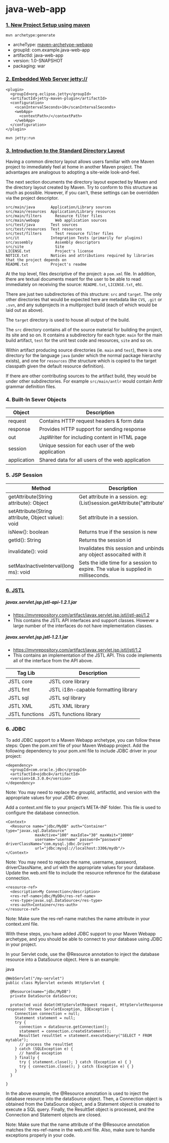 # java-web-app

### [1. New Project Setup using maven](https://maven.apache.org/archetype/maven-archetype-plugin/usage.html)
```
mvn archetype:generate
```

- archeType: [maven-archetype-webapp](https://maven.apache.org/archetypes/maven-archetype-webapp/)
- groupId: com.example.java-web-app
- artifactId: java-web-app
- version: 1.0-SNAPSHOT
- packaging: war

### [2. Embedded Web Server jetty://](https://www.eclipse.org/jetty/documentation/jetty-9/index.html#jetty-maven-plugin)
```
<plugin>
  <groupId>org.eclipse.jetty</groupId>
  <artifactId>jetty-maven-plugin</artifactId>
  <configuration>
    <scanIntervalSeconds>10</scanIntervalSeconds>
    <webApp>
      <contextPath>/</contextPath>
    </webApp>
  </configuration>
</plugin>
```

```
mvn jetty:run
```

### [3. Introduction to the Standard Directory Layout](https://maven.apache.org/guides/introduction/introduction-to-the-standard-directory-layout.html)
Having a common directory layout allows users familiar with one Maven project to immediately feel at home in another Maven project. The advantages are analogous to adopting a site-wide look-and-feel.

The next section documents the directory layout expected by Maven and the directory layout created by Maven. Try to conform to this structure as much as possible. However, if you can't, these settings can be overridden via the project descriptor.
```
src/main/java 	    Application/Library sources
src/main/resources 	Application/Library resources
src/main/filters 	  Resource filter files
src/main/webapp 	  Web application sources
src/test/java 	    Test sources
src/test/resources 	Test resources
src/test/filters 	  Test resource filter files
src/it 	            Integration Tests (primarily for plugins)
src/assembly 	      Assembly descriptors
src/site 	          Site
LICENSE.txt 	      Project's license
NOTICE.txt 	        Notices and attributions required by libraries that the project depends on
README.txt 	        Project's readme
```

At the top level, files descriptive of the project: a `pom.xml` file. In addition, there are textual documents meant for the user to be able to read immediately on receiving the source: `README.txt`, `LICENSE.txt`, etc.

There are just two subdirectories of this structure: `src` and `target`. The only other directories that would be expected here are metadata like `CVS`, `.git` or `.svn`, and any subprojects in a multiproject build (each of which would be laid out as above).

The `target` directory is used to house all output of the build.

The `src` directory contains all of the source material for building the project, its site and so on. It contains a subdirectory for each type: `main` for the main build artifact, `test` for the unit test code and resources, `site` and so on.

Within artifact producing source directories (ie. `main` and `test`), there is one directory for the language `java` (under which the normal package hierarchy exists), and one for `resources` (the structure which is copied to the target classpath given the default resource definition).

If there are other contributing sources to the artifact build, they would be under other subdirectories. For example `src/main/antlr` would contain Antlr grammar definition files.

### 4. Built-In Sever Objects
| Object | Description |
|-|-|
| request | Contains HTTP request headers & form data |
| response | Provides HTTP support for sending response |
| out | JspWriter for including content in HTML page |
| session | Unique session for each user of the web application |
| application | Shared data for all users of the web application |


### 5. JSP Session
| Method | Description |
|-|-|
| getAttribute(String attribute): Object | Get attribute in a session. eg: (List<String>)session.getAttribute("attribute") |
| setAttribute(String attribute, Object value): void | Set attribute in a session. |
| isNew(): boolean | Returns true if the session is new |
| getId(): String | Returns the session id |
| invalidate(): void | Invalidates this session and unbinds any object assocaited with it |
| setMaxInactiveInterval(long ms): void | Sets the idle time for a session to expire. The value is supplied in milliseconds. |

### [6. JSTL](https://docs.oracle.com/javaee/5/jstl/1.1/docs/tlddocs/index.html)
##### javax.servlet.jsp.jstl-api-1.2.1.jar
- https://mvnrepository.com/artifact/javax.servlet.jsp.jstl/jstl-api/1.2
- This contains the JSTL API interfaces and support classes. However a large number of the interfaces do not have implementation classes.

##### javax.servlet.jsp.jstl-1.2.1.jar
- https://mvnrepository.com/artifact/javax.servlet.jsp.jstl/jstl/1.2
- This contains an implementation of the JSTL API. This code implements all of the interface from the API above.


| Tag Lib | Description |
|-|-|
| JSTL core | JSTL core library |
| JSTL fmt | JSTL i18n-capable formatting library |
| JSTL sql | JSTL sql library |
| JSTL XML | JSTL XML library |
| JSTL functions | JSTL functions library |

### 6. JDBC
To add JDBC support to a Maven Webapp archetype, you can follow these steps: Open the pom.xml file of your Maven Webapp project. Add the following dependency to your pom.xml file to include JDBC driver in your project:

```
<dependency>
  <groupId>com.oracle.jdbc</groupId>
  <artifactId>ojdbc8</artifactId>
  <version>18.3.0.0</version>
</dependency>
```

Note: You may need to replace the groupId, artifactId, and version with the appropriate values for your JDBC driver.

Add a context.xml file to your project’s META-INF folder. This file is used to configure the database connection.

```
<Context>
  <Resource name="jdbc/MyDB" auth="Container" type="javax.sql.DataSource"
             maxActive="100" maxIdle="30" maxWait="10000"
             username="username" password="password" driverClassName="com.mysql.jdbc.Driver"
             url="jdbc:mysql://localhost:3306/mydb"/>
</Context>
```

Note: You may need to replace the name, username, password, driverClassName, and url with the appropriate values for your database. Update the web.xml file to include the resource reference for the database connection.

```
<resource-ref>
  <description>My Connection</description>
  <res-ref-name>jdbc/MyDB</res-ref-name>
  <res-type>javax.sql.DataSource</res-type>
  <res-auth>Container</res-auth>
</resource-ref>
```
Note: Make sure the res-ref-name matches the name attribute in your context.xml file.

With these steps, you have added JDBC support to your Maven Webapp archetype, and you should be able to connect to your database using JDBC in your project.

In your Servlet code, use the @Resource annotation to inject the database resource into a DataSource object. Here is an example:

java
```
@WebServlet("/my-servlet")
public class MyServlet extends HttpServlet {
 
  @Resource(name="jdbc/MyDB")
  private DataSource dataSource;
 
  protected void doGet(HttpServletRequest request, HttpServletResponse response) throws ServletException, IOException {
    Connection connection = null;
    Statement statement = null;
    try {
      connection = dataSource.getConnection();
      statement = connection.createStatement();
      ResultSet resultSet = statement.executeQuery("SELECT * FROM mytable");
      // process the resultSet
    } catch (SQLException e) {
      // handle exception
    } finally {
      try { statement.close(); } catch (Exception e) { }
      try { connection.close(); } catch (Exception e) { }
    }
  }
 
}
```

In the above example, the @Resource annotation is used to inject the database resource into the dataSource object. Then, a Connection object is obtained from the DataSource object, and a Statement object is created to execute a SQL query. Finally, the ResultSet object is processed, and the Connection and Statement objects are closed.

Note: Make sure that the name attribute of the @Resource annotation matches the res-ref-name in the web.xml file. Also, make sure to handle exceptions properly in your code.

